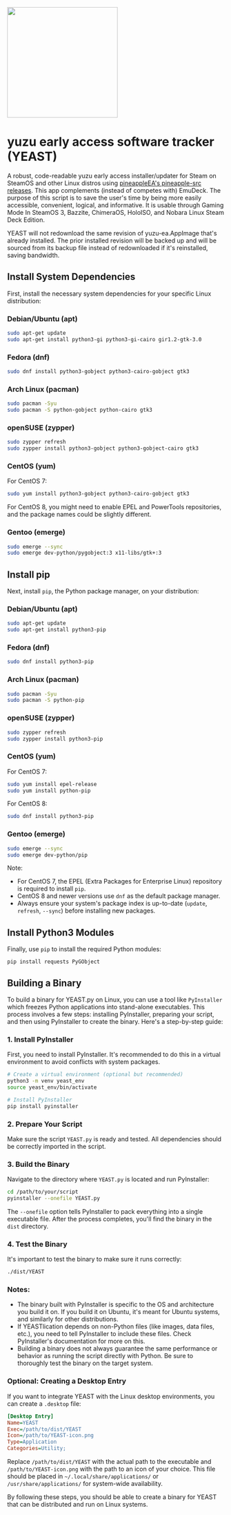 <img src="https://raw.githubusercontent.com/styromaniac/YEAST/main/YEAST-capsule.png" width="256">

# yuzu early access software tracker (YEAST)

A robust, code-readable yuzu early access installer/updater for Steam on SteamOS and other Linux distros using [pineappleEA's pineapple-src releases](https://github.com/pineappleEA/pineapple-src/releases). This app complements (instead of competes with) EmuDeck. The purpose of this script is to save the user's time by being more easily accessible, convenient, logical, and informative. It is usable through Gaming Mode In SteamOS 3, Bazzite, ChimeraOS, HoloISO, and Nobara Linux Steam Deck Edition.

YEAST will not redownload the same revision of yuzu-ea.AppImage that's already installed. The prior installed revision will be backed up and will be sourced from its backup file instead of redownloaded if it's reinstalled, saving bandwidth.

## Install System Dependencies
First, install the necessary system dependencies for your specific Linux distribution:

### Debian/Ubuntu (apt)
```bash
sudo apt-get update
sudo apt-get install python3-gi python3-gi-cairo gir1.2-gtk-3.0
```

### Fedora (dnf)
```bash
sudo dnf install python3-gobject python3-cairo-gobject gtk3
```

### Arch Linux (pacman)
```bash
sudo pacman -Syu
sudo pacman -S python-gobject python-cairo gtk3
```

### openSUSE (zypper)
```bash
sudo zypper refresh
sudo zypper install python3-gobject python3-gobject-cairo gtk3
```

### CentOS (yum)
For CentOS 7:
```bash
sudo yum install python3-gobject python3-cairo-gobject gtk3
```
For CentOS 8, you might need to enable EPEL and PowerTools repositories, and the package names could be slightly different. 

### Gentoo (emerge)
```bash
sudo emerge --sync
sudo emerge dev-python/pygobject:3 x11-libs/gtk+:3
```

## Install pip
Next, install `pip`, the Python package manager, on your distribution:

### Debian/Ubuntu (apt)
```bash
sudo apt-get update
sudo apt-get install python3-pip
```

### Fedora (dnf)
```bash
sudo dnf install python3-pip
```

### Arch Linux (pacman)
```bash
sudo pacman -Syu
sudo pacman -S python-pip
```

### openSUSE (zypper)
```bash
sudo zypper refresh
sudo zypper install python3-pip
```

### CentOS (yum)
For CentOS 7:
```bash
sudo yum install epel-release
sudo yum install python-pip
```
For CentOS 8:
```bash
sudo dnf install python3-pip
```

### Gentoo (emerge)
```bash
sudo emerge --sync
sudo emerge dev-python/pip
```

Note:
- For CentOS 7, the EPEL (Extra Packages for Enterprise Linux) repository is required to install `pip`.
- CentOS 8 and newer versions use `dnf` as the default package manager.
- Always ensure your system's package index is up-to-date (`update`, `refresh`, `--sync`) before installing new packages.

## Install Python3 Modules
Finally, use `pip` to install the required Python modules:

```
pip install requests PyGObject
```
## Building a Binary
To build a binary for YEAST.py on Linux, you can use a tool like `PyInstaller` which freezes Python applications into stand-alone executables. This process involves a few steps: installing PyInstaller, preparing your script, and then using PyInstaller to create the binary. Here's a step-by-step guide:

### 1. Install PyInstaller
First, you need to install PyInstaller. It's recommended to do this in a virtual environment to avoid conflicts with system packages.

```bash
# Create a virtual environment (optional but recommended)
python3 -m venv yeast_env
source yeast_env/bin/activate

# Install PyInstaller
pip install pyinstaller
```

### 2. Prepare Your Script
Make sure the script `YEAST.py` is ready and tested. All dependencies should be correctly imported in the script.

### 3. Build the Binary
Navigate to the directory where `YEAST.py` is located and run PyInstaller:

```bash
cd /path/to/your/script
pyinstaller --onefile YEAST.py
```

The `--onefile` option tells PyInstaller to pack everything into a single executable file. After the process completes, you'll find the binary in the `dist` directory.

### 4. Test the Binary
It's important to test the binary to make sure it runs correctly:

```bash
./dist/YEAST
```

### Notes:
- The binary built with PyInstaller is specific to the OS and architecture you build it on. If you build it on Ubuntu, it's meant for Ubuntu systems, and similarly for other distributions.
- If YEASTlication depends on non-Python files (like images, data files, etc.), you need to tell PyInstaller to include these files. Check PyInstaller's documentation for more on this.
- Building a binary does not always guarantee the same performance or behavior as running the script directly with Python. Be sure to thoroughly test the binary on the target system.

### Optional: Creating a Desktop Entry
If you want to integrate YEAST with the Linux desktop environments, you can create a `.desktop` file:

```ini
[Desktop Entry]
Name=YEAST
Exec=/path/to/dist/YEAST
Icon=/path/to/YEAST-icon.png
Type=Application
Categories=Utility;
```

Replace `/path/to/dist/YEAST` with the actual path to the executable and `/path/to/YEAST-icon.png` with the path to an icon of your choice. This file should be placed in `~/.local/share/applications/` or `/usr/share/applications/` for system-wide availability.

By following these steps, you should be able to create a binary for YEAST that can be distributed and run on Linux systems.
